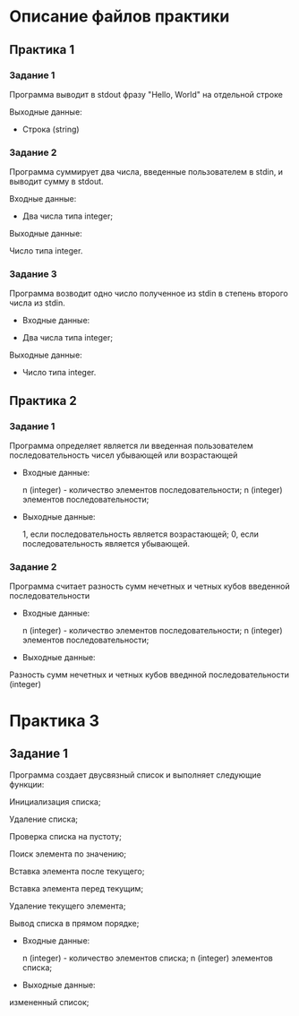 # Описание файлов практики

## Практика 1

### Задание 1

Программа выводит в stdout фразу "Hello, World" на отдельной строке

Выходные данные:

* Строка (string)

### Задание 2

Программа суммирует два числа, введенные пользователем в stdin, и выводит сумму в stdout.

Входные данные:

* Два числа типа integer;

Выходные данные:

Число типа integer.

### Задание 3

Программа возводит одно число полученное из stdin в степень второго числа из stdin.

* Входные данные:

* Два числа типа integer;

Выходные данные:

* Число типа integer.

## Практика 2
 
### Задание 1

Программа определяет является ли введенная пользователем последовательность чисел убывающей или возрастающей

* Входные данные:

  n (integer) - количество элементов последовательности;
  n (integer) элементов последовательности;

* Выходные данные:

  1, если последовательность является возрастающей;
  0, если последовательность является убывающей.

### Задание 2

Программа считает разность сумм нечетных и четных кубов введенной последовательности

* Входные данные:

  n (integer) - количество элементов последовательности;
  n (integer) элементов последовательности;

* Выходные данные:

Разность сумм нечетных и четных кубов введнной последовательности (integer)

# Практика 3
  
## Задание 1

Программа создает двусвязный список и выполняет следующие функции:

Инициализация списка;

Удаление списка;

Проверка списка на пустоту;

Поиск элемента по значению;

Вставка элемента после текущего;

Вставка элемента перед текущим;

Удаление текущего элемента;

Вывод списка в прямом порядке;


* Входные данные:

  n (integer) - количество элементов списка;
  n (integer) элементов списка;

* Выходные данные:

измененный список;
